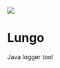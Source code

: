 [![](https://jitpack.io/v/jaks-mimuw-kava-org/Lungo.svg)](https://jitpack.io/#jaks-mimuw-kava-org/Lungo)

# Lungo
Java logger tool
